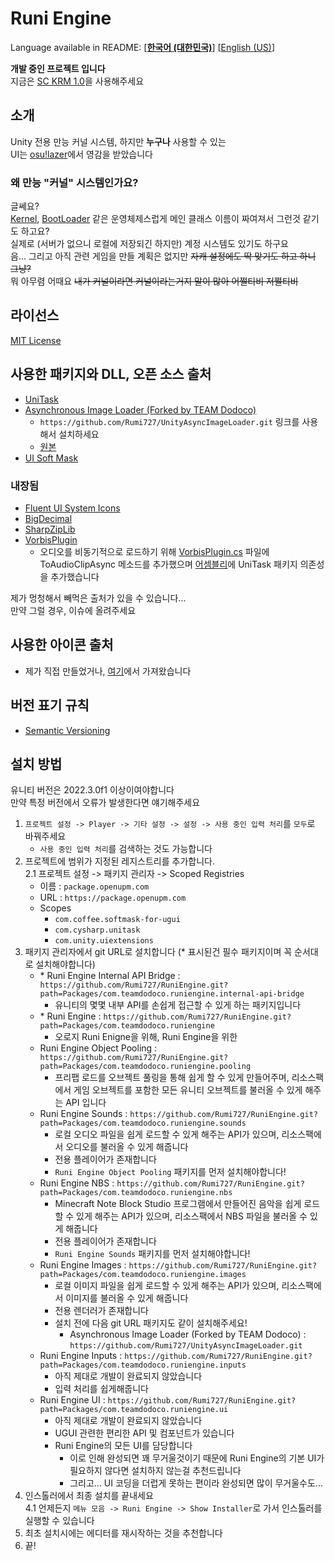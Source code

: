 # Runi Engine

Language available in README: \[[**한국어 (대한민국)**](README.md)\] \[[English (US)](README-EN.md)\]

**개발 중인 프로젝트 입니다**\
지금은 [SC KRM 1.0](https://github.com/SimsimhanChobo/SC-KRM-1.0/)을 사용해주세요

## 소개

Unity 전용 만능 커널 시스템, 하지만 **누구나** 사용할 수 있는\
UI는 [osu!lazer](https://github.com/ppy/osu)에서 영감을 받았습니다

### 왜 만능 "커널" 시스템인가요?

[Kernel]: Packages/com.teamdodoco.runiengine/Runtime/Kernel.cs
[BootLoader]: Packages/com.teamdodoco.runiengine/Runtime/Booting/BootLoader.cs

글쎄요?\
[Kernel], [BootLoader] 같은 운영체제스럽게 메인 클래스 이름이 짜여져서 그런것 같기도 하고요?\
실제로 (서버가 없으니 로컬에 저장되긴 하지만) 계정 시스템도 있기도 하구요\
음... 그리고 아직 관련 게임을 만들 계획은 없지만 ~~자캐 설정에도 딱 맞기도 하고 하니 그냥?~~\
뭐 아무렴 어때요 ~~내가 커널이라면 커널이라는거지 말이 많아 어쩔티비 저쩔티비~~

## 라이선스

[MIT License](https://opensource.org/licenses/MIT)

## 사용한 패키지와 DLL, 오픈 소스 출처

- [UniTask](https://github.com/Cysharp/UniTask)
- [Asynchronous Image Loader (Forked by TEAM Dodoco)](https://github.com/Rumi727/UnityAsyncImageLoader)
  - ``https://github.com/Rumi727/UnityAsyncImageLoader.git`` 링크를 사용해서 설치하세요
  - [원본](https://github.com/Looooong/UnityAsyncImageLoader)
- [UI Soft Mask](https://github.com/mob-sakai/SoftMaskForUGUI)

### 내장됨

- [Fluent UI System Icons](https://github.com/microsoft/fluentui-system-icons)
- [BigDecimal](https://github.com/AdamWhiteHat/BigDecimal)
- [SharpZipLib](https://github.com/icsharpcode/SharpZipLib)
- [VorbisPlugin](https://github.com/gindemit/unity-project-vorbis)
  - 오디오를 비동기적으로 로드하기 위해 [VorbisPlugin.cs](Packages/com.teamdodoco.runiengine.sounds/Packages/VorbisPlugin/Impl/src/VorbisPlugin.cs) 파일에 ToAudioClipAsync 메소드를 추가했으며 [어셈블리](Packages/com.teamdodoco.runiengine.sounds/Packages/VorbisPlugin/Impl/VorbisPluginImpl.asmdef)에 UniTask 패키지 의존성을 추가했습니다

제가 멍청해서 빼먹은 출처가 있을 수 있습니다...\
만약 그럴 경우, 이슈에 올려주세요

## 사용한 아이콘 출처

- 제가 직접 만들었거나, [여기](https://github.com/microsoft/fluentui-system-icons)에서 가져왔습니다

## 버전 표기 규칙

- [Semantic Versioning](https://semver.org/)

## 설치 방법

유니티 버전은 2022.3.0f1 이상이여야합니다\
만약 특정 버전에서 오류가 발생한다면 얘기해주세요

1. ``프로젝트 설정 -> Player -> 기타 설정 -> 설정 -> 사용 중인 입력 처리``를 ``모두``로 바꿔주세요
    - ``사용 중인 입력 처리``를 검색하는 것도 가능합니다
2. 프로젝트에 범위가 지정된 레지스트리를 추가합니다.\
  2.1 프로젝트 설정 -> 패키지 관리자 -> Scoped Registries
    - 이름 : ``package.openupm.com``
    - URL : ``https://package.openupm.com``
    - Scopes
      - ``com.coffee.softmask-for-ugui``
      - ``com.cysharp.unitask``
      - ``com.unity.uiextensions``
3. 패키지 관리자에서 git URL로 설치합니다 (* 표시된건 필수 패키지이며 꼭 순서대로 설치해야합니다)
    - \* Runi Engine Internal API Bridge : `https://github.com/Rumi727/RuniEngine.git?path=Packages/com.teamdodoco.runiengine.internal-api-bridge`
      - 유니티의 몇몇 내부 API를 손쉽게 접근할 수 있게 하는 패키지입니다
    - \* Runi Engine :  `https://github.com/Rumi727/RuniEngine.git?path=Packages/com.teamdodoco.runiengine`
      - 오로지 Runi Enigne을 위해, Runi Engine을 위한
    - Runi Engine Object Pooling : `https://github.com/Rumi727/RuniEngine.git?path=Packages/com.teamdodoco.runiengine.pooling`
      - 프리팹 로드를 오브젝트 풀링을 통해 쉽게 할 수 있게 만들어주며, 리소스팩에서 게임 오브젝트를 포함한 모든 유니티 오브젝트를 불러올 수 있게 해주는 API 입니다
    - Runi Engine Sounds : `https://github.com/Rumi727/RuniEngine.git?path=Packages/com.teamdodoco.runiengine.sounds`
      - 로컬 오디오 파일을 쉽게 로드할 수 있게 해주는 API가 있으며, 리소스팩에서 오디오를 불러올 수 있게 해줍니다
      - 전용 플레이어가 존재합니다
      - `Runi Engine Object Pooling` 패키지를 먼저 설치해야합니다!
    - Runi Engine NBS : `https://github.com/Rumi727/RuniEngine.git?path=Packages/com.teamdodoco.runiengine.nbs`
      - Minecraft Note Block Studio 프로그램에서 만들어진 음악을 쉽게 로드할 수 있게 해주는 API가 있으며, 리소스팩에서 NBS 파일을 불러올 수 있게 해줍니다
      - 전용 플레이어가 존재합니다
      - `Runi Engine Sounds` 패키지를 먼저 설치해야합니다!
    - Runi Engine Images : `https://github.com/Rumi727/RuniEngine.git?path=Packages/com.teamdodoco.runiengine.images`
      - 로컬 이미지 파일을 쉽게 로드할 수 있게 해주는 API가 있으며, 리소스팩에서 이미지를 불러올 수 있게 해줍니다
      - 전용 렌더러가 존재합니다
      - 설치 전에 다음 git URL 패키지도 같이 설치해주세요!
        - Asynchronous Image Loader (Forked by TEAM Dodoco) : `https://github.com/Rumi727/UnityAsyncImageLoader.git`
    - Runi Engine Inputs : `https://github.com/Rumi727/RuniEngine.git?path=Packages/com.teamdodoco.runiengine.inputs`
      - 아직 제대로 개발이 완료되지 않았습니다
      - 입력 처리를 쉽게해줍니다
    - Runi Engine UI : `https://github.com/Rumi727/RuniEngine.git?path=Packages/com.teamdodoco.runiengine.ui`
      - 아직 제대로 개발이 완료되지 않았습니다
      - UGUI 관련한 편리한 API 및 컴포넌트가 있습니다
      - Runi Engine의 모든 UI를 담당합니다
        - 이로 인해 완성되면 꽤 무거울것이기 때문에 Runi Engine의 기본 UI가 필요하지 않다면 설치하지 않는걸 추천드립니다
        - 그리고... UI 코딩을 더럽게 못하는 편이라 완성되면 많이 무거울수도...
4. 인스톨러에서 최종 설치를 끝내세요\
  4.1 언제든지 ``메뉴 모음 -> Runi Engine -> Show Installer``로 가서 인스톨러를 실행할 수 있습니다
5. 최초 설치시에는 에디터를 재시작하는 것을 추천합니다
6. 끝!
